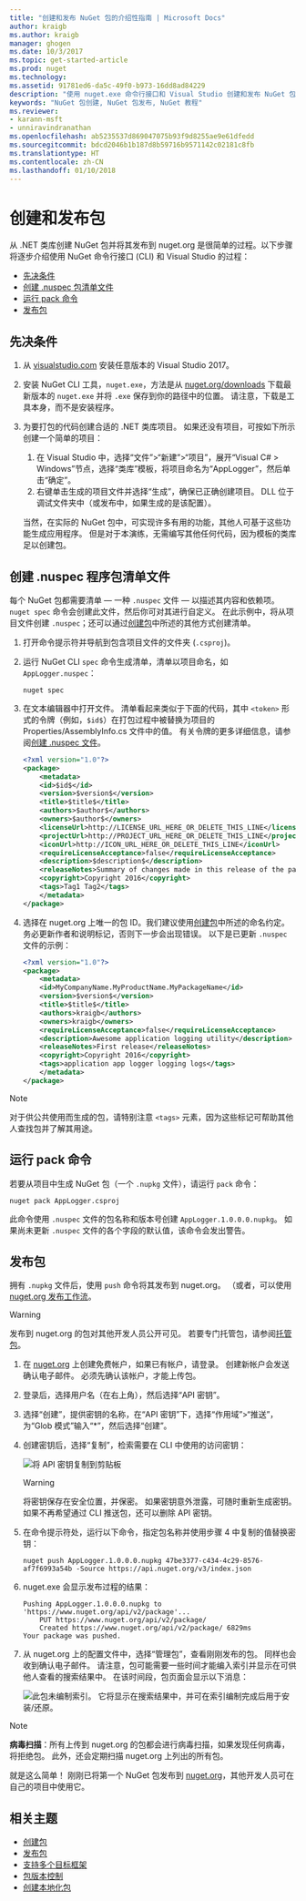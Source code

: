 ```yaml
---
title: "创建和发布 NuGet 包的介绍性指南 | Microsoft Docs"
author: kraigb
ms.author: kraigb
manager: ghogen
ms.date: 10/3/2017
ms.topic: get-started-article
ms.prod: nuget
ms.technology: 
ms.assetid: 91781ed6-da5c-49f0-b973-16dd8ad84229
description: "使用 nuget.exe 命令行接口和 Visual Studio 创建和发布 NuGet 包的演练教程。"
keywords: "NuGet 包创建, NuGet 包发布, NuGet 教程"
ms.reviewer:
- karann-msft
- unniravindranathan
ms.openlocfilehash: ab5235537d869047075b93f9d8255ae9e61dfedd
ms.sourcegitcommit: bdcd2046b1b187d8b59716b9571142c02181c8fb
ms.translationtype: HT
ms.contentlocale: zh-CN
ms.lasthandoff: 01/10/2018
---
```

# <a name="create-and-publish-a-package"></a>创建和发布包

从 .NET 类库创建 NuGet 包并将其发布到 nuget.org 是很简单的过程。以下步骤将逐步介绍使用 NuGet 命令行接口 (CLI) 和 Visual Studio 的过程：

- [先决条件](#install-pre-requisites)
- [创建 .nuspec 包清单文件](#create-the-nuspec-package-manifest-file)
- [运行 pack 命令](#run-the-pack-command)
- [发布包](#publish-the-package)

## <a name="pre-requisites"></a>先决条件

1. 从 [visualstudio.com](https://www.visualstudio.com/) 安装任意版本的 Visual Studio 2017。

1. 安装 NuGet CLI 工具，`nuget.exe`，方法是从 [nuget.org/downloads](https://nuget.org/downloads) 下载最新版本的 `nuget.exe` 并将 `.exe` 保存到你的路径中的位置。 请注意，下载是工具本身，而不是安装程序。

1. 为要打包的代码创建合适的 .NET 类库项目。 如果还没有项目，可按如下所示创建一个简单的项目：
    1. 在 Visual Studio 中，选择“文件”>“新建”>“项目”，展开“Visual C# > Windows”节点，选择“类库”模板，将项目命名为“AppLogger”，然后单击“确定”。
    1. 右键单击生成的项目文件并选择“生成”，确保已正确创建项目。 DLL 位于调试文件夹中（或发布中，如果生成的是该配置）。

    当然，在实际的 NuGet 包中，可实现许多有用的功能，其他人可基于这些功能生成应用程序。 但是对于本演练，无需编写其他任何代码，因为模板的类库足以创建包。

## <a name="create-the-nuspec-package-manifest-file"></a>创建 .nuspec 程序包清单文件

每个 NuGet 包都需要清单 &mdash; 一种 `.nuspec` 文件 &mdash; 以描述其内容和依赖项。 `nuget spec` 命令会创建此文件，然后你可对其进行自定义。 在此示例中，将从项目文件创建 `.nuspec`；还可以通过[创建包](../create-packages/creating-a-package.md)中所述的其他方式创建清单。

1. 打开命令提示符并导航到包含项目文件的文件夹 (`.csproj`)。

1. 运行 NuGet CLI `spec` 命令生成清单，清单以项目命名，如 `AppLogger.nuspec`：

    ```
    nuget spec
    ```

1. 在文本编辑器中打开文件。 清单看起来类似于下面的代码，其中 `<token>` 形式的令牌（例如，`$id$`）在打包过程中被替换为项目的 Properties/AssemblyInfo.cs 文件中的值。 有关令牌的更多详细信息，请参阅[创建 .nuspec 文件](../create-packages/creating-a-package.md#creating-the-nuspec-file)。

    ```xml
    <?xml version="1.0"?>
    <package>
        <metadata>
        <id>$id$</id>
        <version>$version$</version>
        <title>$title$</title>
        <authors>$author$</authors>
        <owners>$author$</owners>
        <licenseUrl>http://LICENSE_URL_HERE_OR_DELETE_THIS_LINE</licenseUrl>
        <projectUrl>http://PROJECT_URL_HERE_OR_DELETE_THIS_LINE</projectUrl>
        <iconUrl>http://ICON_URL_HERE_OR_DELETE_THIS_LINE</iconUrl>
        <requireLicenseAcceptance>false</requireLicenseAcceptance>
        <description>$description$</description>
        <releaseNotes>Summary of changes made in this release of the package.</releaseNotes>
        <copyright>Copyright 2016</copyright>
        <tags>Tag1 Tag2</tags>
        </metadata>
    </package>
    ```

1. 选择在 nuget.org 上唯一的包 ID。我们建议使用[创建包](../create-packages/creating-a-package.md#choosing-a-unique-package-identifier-and-setting-the-version-number)中所述的命名约定。 务必更新作者和说明标记，否则下一步会出现错误。 以下是已更新 `.nuspec` 文件的示例：

    ```xml
    <?xml version="1.0"?>
    <package>
        <metadata>
        <id>MyCompanyName.MyProductName.MyPackageName</id>
        <version>$version$</version>
        <title>$title$</title>
        <authors>kraigb</authors>
        <owners>kraigb</owners>
        <requireLicenseAcceptance>false</requireLicenseAcceptance>
        <description>Awesome application logging utility</description>
        <releaseNotes>First release</releaseNotes>
        <copyright>Copyright 2016</copyright>
        <tags>application app logger logging logs</tags>
        </metadata>
    </package>
    ```

> [!Note]
> 对于供公共使用而生成的包，请特别注意 `<tags>` 元素，因为这些标记可帮助其他人查找包并了解其用途。

## <a name="run-the-pack-command"></a>运行 pack 命令

若要从项目中生成 NuGet 包（一个 `.nupkg` 文件），请运行 `pack` 命令：

```
nuget pack AppLogger.csproj
```

此命令使用 `.nuspec` 文件的包名称和版本号创建 `AppLogger.1.0.0.0.nupkg`。 如果尚未更新 `.nuspec` 文件的各个字段的默认值，该命令会发出警告。

## <a name="publish-the-package"></a>发布包

拥有 `.nupkg` 文件后，使用 `push` 命令将其发布到 nuget.org。 （或者，可以使用 [nuget.org 发布工作流](../create-packages/publish-a-package.md#publish-to-nugetorg)。

> [!Warning]
> 发布到 nuget.org 的包对其他开发人员公开可见。 若要专门托管包，请参阅[托管包](../hosting-packages/overview.md)。

1. 在 [nuget.org](https://www.nuget.org/users/account/LogOn?returnUrl=%2F) 上创建免费帐户，如果已有帐户，请登录。 创建新帐户会发送确认电子邮件。 必须先确认该帐户，才能上传包。

1. 登录后，选择用户名（在右上角），然后选择“API 密钥”。

1. 选择“创建”，提供密钥的名称，在“API 密钥”下，选择“作用域”>“推送”，为“Glob 模式”输入“*”，然后选择“创建”。

1. 创建密钥后，选择“复制”，检索需要在 CLI 中使用的访问密钥：

    ![将 API 密钥复制到剪贴板](media/QS_Create-02-APIKey.png)

    > [!Warning]
    > 将密钥保存在安全位置，并保密。 如果密钥意外泄露，可随时重新生成密钥。 如果不再希望通过 CLI 推送包，还可以删除 API 密钥。

1. 在命令提示符处，运行以下命令，指定包名称并使用步骤 4 中复制的值替换密钥：

    ```
    nuget push AppLogger.1.0.0.0.nupkg 47be3377-c434-4c29-8576-af7f6993a54b -Source https://api.nuget.org/v3/index.json
    ```

1. nuget.exe 会显示发布过程的结果：

    ```
    Pushing AppLogger.1.0.0.0.nupkg to 'https://www.nuget.org/api/v2/package'...
        PUT https://www.nuget.org/api/v2/package/
        Created https://www.nuget.org/api/v2/package/ 6829ms
    Your package was pushed. 
    ```

1. 从 nuget.org 上的配置文件中，选择“管理包”，查看刚刚发布的包。 同样也会收到确认电子邮件。 请注意，包可能需要一些时间才能编入索引并显示在可供他人查看的搜索结果中。 在该时间段，包页面会显示以下消息：

    ![此包未编制索引。 它将显示在搜索结果中，并可在索引编制完成后用于安装/还原。](media/QS_Create-03-NotIndexed.png)

> [!Note]
> **病毒扫描**：所有上传到 nuget.org 的包都会进行病毒扫描，如果发现任何病毒，将拒绝包。 此外，还会定期扫描 nuget.org 上列出的所有包。

就是这么简单！ 刚刚已将第一个 NuGet 包发布到 [nuget.org](https://www.nuget.org/)，其他开发人员可在自己的项目中使用它。

## <a name="related-topics"></a>相关主题

- [创建包](../create-packages/creating-a-package.md)
- [发布包](../create-packages/publish-a-package.md)
- [支持多个目标框架](../create-packages/supporting-multiple-target-frameworks.md)
- [包版本控制](../reference/package-versioning.md)
- [创建本地化包](../create-packages/creating-localized-packages.md)

